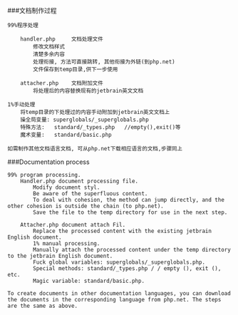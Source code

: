 ###文档制作过程

    99%程序处理
    
        handler.php     文档处理文件
            修改文档样式
            清楚多余内容
            处理衔接, 方法可直接跳转, 其他衔接为外链(到php.net)
            文件保存到temp目录,供下一步使用
            
        attacher.php    文档附加文件
            将处理后的内容替换现有的jetbrain英文文档
        
    1%手动处理
        将temp目录的下处理过的内容手动附加到jetbrain英文文档上
        操全局变量: superglobals/_superglobals.php
        特殊方法:   standard/_types.php   //empty(),exit()等
        魔术变量:   standard/basic.php
        
    如需制作其他文档语言文档, 可从php.net下载相应语言的文档,步骤同上
    
 ###Documentation process
 
    99% program processing.
        Handler.php document processing file. 
            Modify document styl. 
            Be aware of the superfluous content. 
            To deal with cohesion, the method can jump directly, and the other cohesion is outside the chain (to php.net). 
            Save the file to the temp directory for use in the next step.
             
        Attacher.php document attach Fil. 
            Replace the processed content with the existing jetbrain English document. 
            1% manual processing. 
            Manually attach the processed content under the temp directory to the jetbrain English document. 
            Fuck global variables: superglobals/_superglobals.php. 
            Special methods: standard/_types.php / / empty (), exit (), etc. 
            Magic variable: standard/basic.php. 
            
    To create documents in other documentation languages, you can download the documents in the corresponding language from php.net. The steps are the same as above.